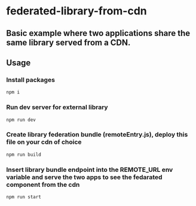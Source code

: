 # federated-library-from-cdn

## Basic example where two applications share the same library served from a CDN.

## Usage
### Install packages 
```
npm i
```
### Run dev server for external library
```
npm run dev
```
### Create library federation bundle (remoteEntry.js), deploy this file on your cdn of choice
```
npm run build
```
### Insert library bundle endpoint into the REMOTE_URL env variable and serve the two apps to see the fedarated component from the cdn
```
npm run start
```
